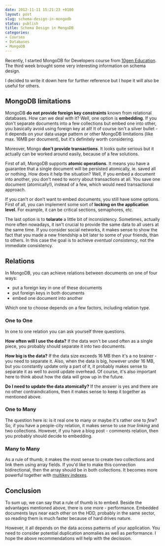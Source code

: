 ```yaml
---
date: 2012-11-11 15:21:23 +0100
layout: post
slug: schema-design-in-mongodb
status: publish
title: Schema Design in MongoDB
categories:
- Courses
- Databases
- MongoDB
---
```


Recently, I started MongoDB for Developers course from [10gen Education](https://education.10gen.com). The third week brought some very interesting information on schema design.

I decided to write it down here for further reference but I hope it will also be useful for others.

## MongoDB limitations

MongoDB **do not provide foreign key constraints** known from relational databases. How can we deal with it? Well, one option is **embedding**. If you don't separate documents into a few collections but embed one into other, you basically avoid using foreign key at all! It of course isn't a silver bullet - it depends on your data usage pattern or other MongoDB limitations (like max. 16MB per document), but it's definitely worth considering.

Moreover, Mongo **don't provide transactions**. It looks quite serious but it actually can be worked around easily, because of a few solutions.

First of all, MongoDB supports **atomic operations**. It means you have a guarantee that a single document will be persisted atomically, ie. saved all or nothing. How does it help the situation? Well, if you embed a document into another, you don't need to worry about transactions at all. You save one document (atomically!), instead of a few, which would need transactional approach.

If you can't or don't want to embed documents, you still have some options. First of all, you can implement some sort of **locking on the application level**. For example, it can be critical sections, semaphores, etc.

The last option is to **tolarate** a little bit of inconsistency. Sometimes, actually more often nowadays, it isn't crucial to provide the same data to all users at the same time. If you consider social networks, it makes sense to show the fact that you made a new friendship a bit later to some of your friends, than to others. In this case the goal is to achieve *eventual consistency*, not the immediate consistency.

## Relations

In MongoDB, you can achieve relations between documents on one of four ways:

 * put a foreign key in one of these documents
 * put foreign keys in both documents
 * embed one document into another

Which one to choose depends on a few factors, including relation type.

### One to One

In one to one relation you can ask yourself three questions.

**How often will I use the data?** If the data won't be used often as a single piece, you probably should separate it into two documents.

**How big is the data?** If the data size exceeds 16 MB then it's a no brainer - you need to separate it. Also, when the data is big, however under 16 MB, but you constantly update only a part of it, it probably makes sense to separate it as well to avoid update overhead. Of course, it's also important here to think about how the data will grow up in the future.

**Do I need to update the data atomically?** If the answer is yes and there are no other contraindications, then it makes sense to keep it together as mentioned above.

### One to Many

The question here is: is it real one to many or maybe it's rather one to *few*? So, if you have a people-city relation, it makes sense to use *true linking* and two collections. However, if you have a blog post - comments relation, then you probably should decide to embedding.

### Many to Many

As a rule of thumb, it makes the most sense to create two collections and link them using array fields. If you'd like to make this connection bidirectional, then the array should be in both collections. It becomes more powerful together with [multikey indexes](http://www.mongodb.org/display/DOCS/Multikeys).

## Conclusion

To sum up, we can say that a rule of thumb is to embed. Beside the advantages mentioned above, there is one more - performance. Embedded documents lays near each other on the HDD, probably in the same sector, so reading them is much faster because of hard drives nature.

However, it all depends on the data access patterns of your application. You need to consider potential duplication anomalies as well as performance. I hope the above recommendations will help with the decission.
